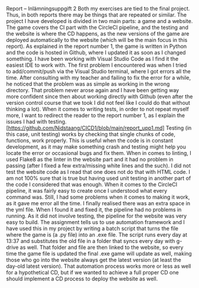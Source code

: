 Report – Inlämningsuppgift 2
Both my exercises are tied to the final project. Thus, in both reports there may be things that are repeated or similar. 
The project I have developed is divided in two main parts: a game and a website. The game covers the CI part with the CircleCI pipeline, and the testing and the website is where the CD happens, as the new versions of the game are deployed automatically to the website (which will be the main focus in this report).
As explained in the report number 1, the game is written in Python and the code is hosted in Github, where I updated it as soon as I changed something. I have been working with Visual Studio Code as I find it the easiest IDE to work with. 
The first problem I encountered was when I tried to add/commit/push via the Visual Studio terminal, where I got errors all the time. After consulting with my teacher and failing to fix the error for a while, he noticed that the problem was as simple as working in the wrong directory. That problem never arose again and I have been getting way more confident since then about working directly with Github (even after the version control course that we took I did not feel like I could do that without thinking a lot). 
When it comes to writing tests, in order to not repeat myself more, I want to redirect the reader to the report number 1, as I explain the issues I had with testing. [https://github.com/Nidstaang/CICD1/blob/main/report_upp1.md]
Testing (in this case, unit testing) works by checking that single chunks of code, functions, work properly. This is useful when the code is in constant development, as it may make something crash and testing might help you locate the error or occasional bugs and fix them.
When in comes to linting, I used Flake8 as the linter in the website part and it had no problem in passing (after I fixed a few extra/missing white lines and the such).
I did not test the website code as I read that one does not do that with HTML code. I am not 100% sure that is true but having used unit testing in another part of the code I considered that was enough. 
When it comes to the CircleCI pipeline, it was fairly easy to create once I understood what every command was. Still, I had some problems when it comes to making it work, as it gave me error all the time. I finally realised there was an extra space in the yml file. When I found it and fixed it, the pipeline had no problems in running. As it did not involve testing, the pipeline for the website was very easy to build. 
The assignment tells us to use automation framework and I have used this in my project by writing a batch script that turns the file where the game is (a .py file) into an .exe file. The script runs every day at 13:37 and substitutes the old file in a folder that syncs every day with g-drive as well. That folder and file are then linked to the website, so every time the game file is updated the final .exe game will update as well, making those who go into the website always get the latest version (at least the day-old latest version). 
That automation process works more or less as well for a hypothetical CD, but if we wanted to achieve a full proper CD one should implement a CD process to deploy the website as well. 
